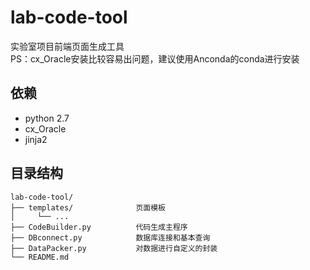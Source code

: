 # lab-code-tool
实验室项目前端页面生成工具  
PS：cx_Oracle安装比较容易出问题，建议使用Anconda的conda进行安装
## 依赖
- python 2.7
- cx_Oracle
- jinja2

## 目录结构
```
lab-code-tool/  
├── templates/              页面模板
│     └── ...  
├── CodeBuilder.py          代码生成主程序
├── DBconnect.py            数据库连接和基本查询
├── DataPacker.py           对数据进行自定义的封装
└── README.md
```
